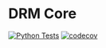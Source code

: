 # DRM Core

[![Python Tests](https://github.com/yourusername/drm-core/actions/workflows/python-tests.yml/badge.svg?branch=dev)](https://github.com/yourusername/drm-core/actions/workflows/python-tests.yml)
[![codecov](https://codecov.io/gh/yourusername/drm-core/branch/dev/graph/badge.svg)](https://codecov.io/gh/yourusername/drm-core)
